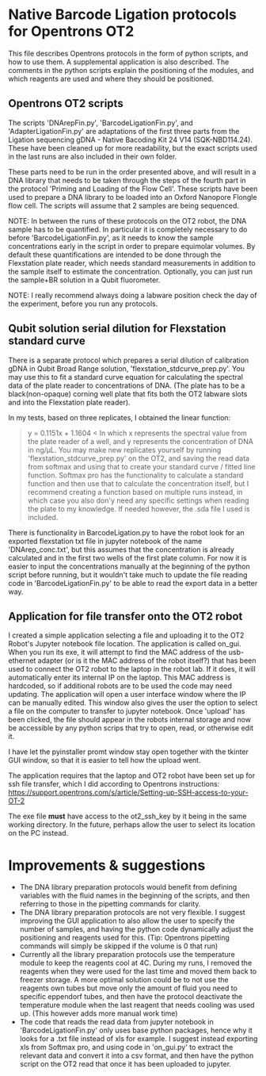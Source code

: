 # Native Barcode Ligation protocols for Opentrons OT2

This file describes Opentrons protocols in the form of python scripts, and how to use them. A supplemental application is also described.
The comments in the python scripts explain the positioning of the modules, and which reagents are used and where they should be positioned.

## Opentrons OT2 scripts

The scripts 'DNArepFin.py', 'BarcodeLigationFin.py', and 'AdapterLigationFin.py' are adaptations of the first three parts from the Ligation sequencing gDNA - Native Bacoding Kit 24 V14 (SQK-NBD114.24). These have been cleaned up for more readability, but the exact scripts used in the last runs are also included in their own folder.

These parts need to be run in the order presented above, and will result in a DNA library that needs to be taken through the steps of the fourth part in the protocol 'Priming and Loading of the Flow Cell'. These scripts have been used to prepare a DNA library to be loaded into an Oxford Nanopore Flongle flow cell.
The scripts will assume that 2 samples are being sequenced.

NOTE: 
In between the runs of these protocols on the OT2 robot, the DNA sample has to be quantified. In particular it is completely necessary to do before 'BarcodeLigationFin.py', as it needs to know the sample concentrations early in the script in order to prepare equimolar volumes. 
By default these quantifications are intended to be done through the Flexstation plate reader, which needs standard measurements in addition to the sample itself to estimate the concentration.
Optionally, you can just run the sample+BR solution in a Qubit fluorometer.

NOTE:
I really recommend always doing a labware position check the day of the experiment, before you run any protocols.

## Qubit solution serial dilution for Flexstation standard curve

There is a separate protocol which prepares a serial dilution of calibration gDNA in Qubit Broad Range solution, 'flexstation_stdcurve_prep.py'. You may use this to fit a standard curve equation for calculating the spectral data of the plate reader to concentrations of DNA. (The plate has to be a black(non-opaque) corning well plate that fits both the OT2 labware slots and into the Flexstation plate reader).

In my tests, based on three replicates, I obtained the linear function:
> y = 0.1151x + 1.1604 <
In which x represents the spectral value from the plate reader of a well, and y represents the concentration of DNA in ng/µL.
You may make new replicates yourself by running 'flexstation_stdcurve_prep.py' on the OT2, and saving the read data from softmax and using that to create your standard curve / fitted line function. Softmax pro has the functionality to calculate a standard function and then use that to calculate the concentration itself, but I recommend creating a function based on multiple runs instead, in which case you also don'y need any specific settings when reading the plate to my knowledge.
If needed however, the .sda file I used is included.

There is functionality in BarcodeLigation.py to have the robot look for an exported flexstation txt file in jupyter notebook of the name 'DNArep_conc.txt', but this assumes that the concentration is already calculated and in the first two wells of the first plate column.
For now it is easier to input the concentrations manually at the beginning of the python script before running, but it wouldn't take much to update the file reading code in 'BarcodeLigationFin.py' to be able to read the export data in a better way.

## Application for file transfer onto the OT2 robot

I created a simple application selecting a file and uploading it to the OT2 Robot's Jupyter notebook file location.
The application is called on_gui. When you run its exe, it will attempt to find the MAC address of the usb-ethernet adapter (or is it the MAC address of the robot itself?) that has been used to connect the OT2 robot to the laptop in the robot lab. If it does, it will automatically enter its internal IP on the laptop. This MAC address is hardcoded, so if additional robots are to be used the code may need updating.
The application will open a user interface window where the IP can be manually edited. This window also gives the user the option to select a file on the computer to transfer to jupyter notebook. Once 'upload' has been clicked, the file should appear in the robots internal storage and now be accessible by any python scrips that try to open, read, or otherwise edit it.

I have let the pyinstaller promt window stay open together with the tkinter GUI window, so that it is easier to tell how the upload went.

The application requires that the laptop and OT2 robot have been set up for ssh file transfer, which I did according to Opentrons instructions: https://support.opentrons.com/s/article/Setting-up-SSH-access-to-your-OT-2

The exe file **must** have access to the ot2_ssh_key by it being in the same working directory. In the future, perhaps allow the user to select its location on the PC instead.

# Improvements & suggestions

- The DNA library preparation protocols would benefit from defining variables with the fluid names in the beginning of the scripts, and then referring to those in the pipetting commands for clarity.
- The DNA library preparation protocols are not very flexible. I suggest improving the GUI application to also allow the user to specify the number of samples, and having the python code dynamically adjust the positioning and reagents used for this. (Tip: Opentrons pipetting commands will simply be skipped if the volume is 0 that run)
- Currently all the library preparation protocols use the temperature module to keep the reagents cool at 4C. During my runs, I removed the reagents when they were used for the last time and moved them back to freezer storage. A more optimal solution could be to not use the reagents own tubes but move only the amount of fluid you need to specific eppendorf tubes, and then have the protocol deactivate the temperature module when the last reagent that needs cooling was used up. (This however adds more manual work time)
- The code that reads the read data from jupyter notebook in 'BarcodeLigationFin.py' only uses base python packages, hence why it looks for a .txt file instead of xls for example. I suggest instead exporting xls from Softmax pro, and using code in 'on_gui.py' to extract the relevant data and convert it into a csv format, and then have the python script on the OT2 read that once it has been uploaded to jupyter.
